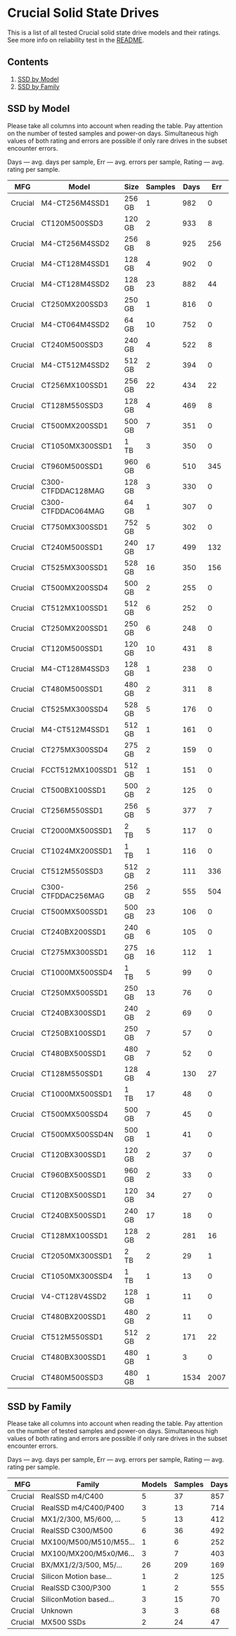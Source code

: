 Crucial Solid State Drives
==========================

This is a list of all tested Crucial solid state drive models and their ratings. See
more info on reliability test in the [README](https://github.com/linuxhw/SMART).

Contents
--------

1. [ SSD by Model  ](#ssd-by-model)
2. [ SSD by Family ](#ssd-by-family)

SSD by Model
------------

Please take all columns into account when reading the table. Pay attention on the
number of tested samples and power-on days. Simultaneous high values of both rating
and errors are possible if only rare drives in the subset encounter errors.

Days   — avg. days per sample,
Err    — avg. errors per sample,
Rating — avg. rating per sample.

| MFG       | Model              | Size   | Samples | Days  | Err   | Rating |
|-----------|--------------------|--------|---------|-------|-------|--------|
| Crucial   | M4-CT256M4SSD1     | 256 GB | 1       | 982   | 0     | 2.69   |
| Crucial   | CT120M500SSD3      | 120 GB | 2       | 933   | 8     | 2.54   |
| Crucial   | M4-CT256M4SSD2     | 256 GB | 8       | 925   | 256   | 2.47   |
| Crucial   | M4-CT128M4SSD1     | 128 GB | 4       | 902   | 0     | 2.47   |
| Crucial   | M4-CT128M4SSD2     | 128 GB | 23      | 882   | 44    | 2.38   |
| Crucial   | CT250MX200SSD3     | 250 GB | 1       | 816   | 0     | 2.24   |
| Crucial   | M4-CT064M4SSD2     | 64 GB  | 10      | 752   | 0     | 2.06   |
| Crucial   | CT240M500SSD3      | 240 GB | 4       | 522   | 8     | 1.22   |
| Crucial   | M4-CT512M4SSD2     | 512 GB | 2       | 394   | 0     | 1.08   |
| Crucial   | CT256MX100SSD1     | 256 GB | 22      | 434   | 22    | 1.05   |
| Crucial   | CT128M550SSD3      | 128 GB | 4       | 469   | 8     | 1.00   |
| Crucial   | CT500MX200SSD1     | 500 GB | 7       | 351   | 0     | 0.96   |
| Crucial   | CT1050MX300SSD1    | 1 TB   | 3       | 350   | 0     | 0.96   |
| Crucial   | CT960M500SSD1      | 960 GB | 6       | 510   | 345   | 0.94   |
| Crucial   | C300-CTFDDAC128MAG | 128 GB | 3       | 330   | 0     | 0.91   |
| Crucial   | C300-CTFDDAC064MAG | 64 GB  | 1       | 307   | 0     | 0.84   |
| Crucial   | CT750MX300SSD1     | 752 GB | 5       | 302   | 0     | 0.83   |
| Crucial   | CT240M500SSD1      | 240 GB | 17      | 499   | 132   | 0.75   |
| Crucial   | CT525MX300SSD1     | 528 GB | 16      | 350   | 156   | 0.71   |
| Crucial   | CT500MX200SSD4     | 500 GB | 2       | 255   | 0     | 0.70   |
| Crucial   | CT512MX100SSD1     | 512 GB | 6       | 252   | 0     | 0.69   |
| Crucial   | CT250MX200SSD1     | 250 GB | 6       | 248   | 0     | 0.68   |
| Crucial   | CT120M500SSD1      | 120 GB | 10      | 431   | 8     | 0.68   |
| Crucial   | M4-CT128M4SSD3     | 128 GB | 1       | 238   | 0     | 0.65   |
| Crucial   | CT480M500SSD1      | 480 GB | 2       | 311   | 8     | 0.64   |
| Crucial   | CT525MX300SSD4     | 528 GB | 5       | 176   | 0     | 0.48   |
| Crucial   | M4-CT512M4SSD1     | 512 GB | 1       | 161   | 0     | 0.44   |
| Crucial   | CT275MX300SSD4     | 275 GB | 2       | 159   | 0     | 0.44   |
| Crucial   | FCCT512MX100SSD1   | 512 GB | 1       | 151   | 0     | 0.41   |
| Crucial   | CT500BX100SSD1     | 500 GB | 2       | 125   | 0     | 0.34   |
| Crucial   | CT256M550SSD1      | 256 GB | 5       | 377   | 7     | 0.34   |
| Crucial   | CT2000MX500SSD1    | 2 TB   | 5       | 117   | 0     | 0.32   |
| Crucial   | CT1024MX200SSD1    | 1 TB   | 1       | 116   | 0     | 0.32   |
| Crucial   | CT512M550SSD3      | 512 GB | 2       | 111   | 336   | 0.30   |
| Crucial   | C300-CTFDDAC256MAG | 256 GB | 2       | 555   | 504   | 0.29   |
| Crucial   | CT500MX500SSD1     | 500 GB | 23      | 106   | 0     | 0.29   |
| Crucial   | CT240BX200SSD1     | 240 GB | 6       | 105   | 0     | 0.29   |
| Crucial   | CT275MX300SSD1     | 275 GB | 16      | 112   | 1     | 0.27   |
| Crucial   | CT1000MX500SSD4    | 1 TB   | 5       | 99    | 0     | 0.27   |
| Crucial   | CT250MX500SSD1     | 250 GB | 13      | 76    | 0     | 0.21   |
| Crucial   | CT240BX300SSD1     | 240 GB | 2       | 69    | 0     | 0.19   |
| Crucial   | CT250BX100SSD1     | 250 GB | 7       | 57    | 0     | 0.16   |
| Crucial   | CT480BX500SSD1     | 480 GB | 7       | 52    | 0     | 0.14   |
| Crucial   | CT128M550SSD1      | 128 GB | 4       | 130   | 27    | 0.14   |
| Crucial   | CT1000MX500SSD1    | 1 TB   | 17      | 48    | 0     | 0.13   |
| Crucial   | CT500MX500SSD4     | 500 GB | 7       | 45    | 0     | 0.12   |
| Crucial   | CT500MX500SSD4N    | 500 GB | 1       | 41    | 0     | 0.11   |
| Crucial   | CT120BX300SSD1     | 120 GB | 2       | 37    | 0     | 0.10   |
| Crucial   | CT960BX500SSD1     | 960 GB | 2       | 33    | 0     | 0.09   |
| Crucial   | CT120BX500SSD1     | 120 GB | 34      | 27    | 0     | 0.08   |
| Crucial   | CT240BX500SSD1     | 240 GB | 17      | 18    | 0     | 0.05   |
| Crucial   | CT128MX100SSD1     | 128 GB | 2       | 281   | 16    | 0.05   |
| Crucial   | CT2050MX300SSD1    | 2 TB   | 2       | 29    | 1     | 0.04   |
| Crucial   | CT1050MX300SSD4    | 1 TB   | 1       | 13    | 0     | 0.04   |
| Crucial   | V4-CT128V4SSD2     | 128 GB | 1       | 11    | 0     | 0.03   |
| Crucial   | CT480BX200SSD1     | 480 GB | 2       | 11    | 0     | 0.03   |
| Crucial   | CT512M550SSD1      | 512 GB | 2       | 171   | 22    | 0.02   |
| Crucial   | CT480BX300SSD1     | 480 GB | 1       | 3     | 0     | 0.01   |
| Crucial   | CT480M500SSD3      | 480 GB | 1       | 1534  | 2007  | 0.00   |

SSD by Family
-------------

Please take all columns into account when reading the table. Pay attention on the
number of tested samples and power-on days. Simultaneous high values of both rating
and errors are possible if only rare drives in the subset encounter errors.

Days   — avg. days per sample,
Err    — avg. errors per sample,
Rating — avg. rating per sample.

| MFG       | Family                 | Models | Samples | Days  | Err   | Rating |
|-----------|------------------------|--------|---------|-------|-------|--------|
| Crucial   | RealSSD m4/C400        | 5      | 37      | 857   | 83    | 2.31   |
| Crucial   | RealSSD m4/C400/P400   | 3      | 13      | 714   | 0     | 1.96   |
| Crucial   | MX1/2/300, M5/600, ... | 5      | 13      | 412   | 59    | 0.97   |
| Crucial   | RealSSD C300/M500      | 6      | 36      | 492   | 121   | 0.78   |
| Crucial   | MX100/M500/M510/M55... | 1      | 6       | 252   | 0     | 0.69   |
| Crucial   | MX100/MX200/M5x0/M6... | 3      | 7       | 403   | 5     | 0.61   |
| Crucial   | BX/MX1/2/3/500, M5/... | 26     | 209     | 169   | 25    | 0.40   |
| Crucial   | Silicon Motion base... | 1      | 2       | 125   | 0     | 0.34   |
| Crucial   | RealSSD C300/P300      | 1      | 2       | 555   | 504   | 0.29   |
| Crucial   | SiliconMotion based... | 3      | 15      | 70    | 0     | 0.19   |
| Crucial   | Unknown                | 3      | 3       | 68    | 0     | 0.19   |
| Crucial   | MX500 SSDs             | 2      | 24      | 47    | 0     | 0.13   |
